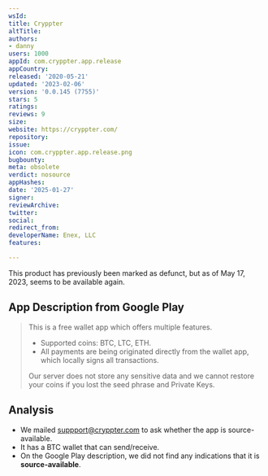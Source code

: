 ```yaml
---
wsId: 
title: Cryppter
altTitle: 
authors:
- danny
users: 1000
appId: com.cryppter.app.release
appCountry: 
released: '2020-05-21'
updated: '2023-02-06'
version: '0.0.145 (7755)'
stars: 5
ratings: 
reviews: 9
size: 
website: https://cryppter.com/
repository: 
issue: 
icon: com.cryppter.app.release.png
bugbounty: 
meta: obsolete
verdict: nosource
appHashes: 
date: '2025-01-27'
signer: 
reviewArchive: 
twitter: 
social: 
redirect_from: 
developerName: Enex, LLC
features: 

---
```


This product has previously been marked as defunct, but as of May 17, 2023, seems to be available again. 

## App Description from Google Play 

> This is a free wallet app which offers multiple features.
> - Supported coins: BTC, LTC, ETH.
> - All payments are being originated directly from the wallet app, which locally signs all transactions.
>
> Our server does not store any sensitive data and we cannot restore your coins if you lost the seed phrase and Private Keys.

## Analysis 

- We mailed suppport@cryppter.com to ask whether the app is source-available. 
- It has a BTC wallet that can send/receive.
- On the Google Play description, we did not find any indications that it is **source-available**. 